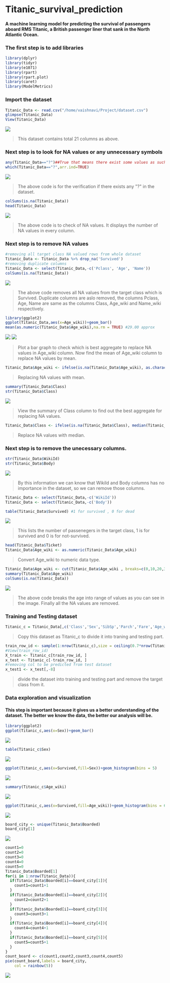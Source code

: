 # Titanic_survival_prediction
#### A machine learning model for predicting the survival of passengers aboard RMS Titanic, a British passenger liner that sank in the North Atlantic Ocean.
### The first step is to add libraries
```r
library(dplyr)
library(tidyr)
library(e1071)
library(rpart)
library(rpart.plot)
library(caret)
library(ModelMetrics)
```
### Import the dataset
```r
Titanic_Data <- read.csv("/home/vaishnavi/Project/dataset.csv")
glimpse(Titanic_Data)
View(Titanic_Data)
```
<img src="https://user-images.githubusercontent.com/65387125/153166584-4c470fe1-bd67-4b2e-9292-cb5859d09ca2.png"></img>
>This dataset contains total 21 columns as above.
### Next step is to look for NA values or any unnecessary symbols 
```r
any(Titanic_Data=="?")##True that means there exist some values as such "?"
which(Titanic_Data=="?",arr.ind=TRUE)
```
<img src="https://user-images.githubusercontent.com/65387125/153176180-e421a482-857c-403d-9572-65bb38c5e304.png"></img>
>The above code is for the verification if there exists any "?" in the dataset.
```r
colSums(is.na(Titanic_Data))
head(Titanic_Data)
```
<img src="https://user-images.githubusercontent.com/65387125/153176659-640f4e37-c5dd-4186-92f9-c28f7d6c0d6f.png"></img>
>The above code is to check of NA values. It displays the number of NA values in every column.
### Next step is to remove NA values
```r
#removing all target class NA valued rows from whole dataset
Titanic_Data <- Titanic_Data %>% drop_na('Survived')
#removing duplicate columns
Titanic_Data <- select(Titanic_Data,-c('Pclass', 'Age', 'Name'))
colSums(is.na(Titanic_Data))
```
<img src="https://user-images.githubusercontent.com/65387125/153180917-63f8c8c7-31c9-4712-ab50-f733463187fa.png"></img>
>The above code removes all NA values from the target class which is Survived. Duplicate columns are aslo removed, the columns Pclass, Age, Name are same as the columns Class, Age_wiki and Name_wiki respectively.
```r
library(ggplot2)
ggplot(Titanic_Data,aes(x=Age_wiki))+geom_bar()
mean(as.numeric(Titanic_Data$Age_wiki),na.rm = TRUE) #29.00 approx
```
<img src="https://user-images.githubusercontent.com/65387125/153183844-cf976480-388c-43f9-ae80-fe7679cd73d8.png"></img>
<img src="https://user-images.githubusercontent.com/65387125/153182819-04986faa-42e3-4325-ad6d-548756e2fc24.png"></img>
>Plot a bar graph to check which is best aggregate to replace NA values in Age_wiki column. Now find the mean of Age_wiki column to replace NA values by mean.
```r
Titanic_Data$Age_wiki <- ifelse(is.na(Titanic_Data$Age_wiki), as.character(29.00), Titanic_Data$Age_wiki)
```
>Replacing NA values with mean.
```r
summary(Titanic_Data$Class)
str(Titanic_Data$Class)
```
<img src="https://user-images.githubusercontent.com/65387125/153184779-3dce156b-d05d-494f-ba6b-a3ccb053199d.png"></img>
>View the summary of Class column to find out the best aggregate for replacing NA values.
```r
Titanic_Data$Class <- ifelse(is.na(Titanic_Data$Class), median(Titanic_Data$Class,na.rm = TRUE), Titanic_Data$Class)
```
> Replace NA values with median.
### Next step is to remove the unecessary columns.
```r
str(Titanic_Data$WikiId)
str(Titanic_Data$Body)
```
<img src="https://user-images.githubusercontent.com/65387125/153343170-7588d9c0-1980-42ed-9d95-576c68ffbd5f.png"></img>
>By this information we can know that WikiId and Body columns has no importance in the dataset, so we can remove those columns.
```r
Titanic_Data <- select(Titanic_Data,-c('WikiId'))
Titanic_Data <- select(Titanic_Data,-c('Body'))
```
```r
table(Titanic_Data$Survived) #1 for survived , 0 for dead 
```
<img src="https://user-images.githubusercontent.com/65387125/153343556-2cf49f27-888e-4635-aa6b-8faaf8a03a37.png"></img>
>This lists the number of passenegers in the target class, 1 is for survived and 0 is for not-survived.
```r
head(Titanic_Data$Ticket)
Titanic_Data$Age_wiki <- as.numeric(Titanic_Data$Age_wiki)
```
>Convert Age_wiki to numeric data type.
```r
Titanic_Data$Age_wiki <- cut(Titanic_Data$Age_wiki , breaks=c(0,10,20,30,40,50,60,70,100), labels = c("0-10","10-20","20-30","30-40","40-50","50-60","60-70","70-100"))
summary(Titanic_Data$Age_wiki)                            
colSums(is.na(Titanic_Data))
```
<img src="https://user-images.githubusercontent.com/65387125/153348264-0d68706a-e454-428e-89fc-6207c559b256.png"></img>
>The above code breaks the age into range of values as you can see in the image. Finally all the NA values are removed.
### Training and Testing dataset
```r
Titanic_c = Titanic_Data[,c('Class','Sex','SibSp','Parch','Fare','Age_wiki','Embarked','Survived')]
```
>Copy this dataset as Titanic_c to divide it into traning and testing part.
```r
train_row_id <- sample(1:nrow(Titanic_c),size = ceiling(0.7*nrow(Titanic_c)))
#View(train_row_id)
X_train <- Titanic_c[train_row_id, ]
x_test <- Titanic_c[-train_row_id, ]
#removing col to be predicted from test dataset
x_test1 <- x_test[,-8] 
```
>divide the dataset into training and testing part and remove the target class from it.
### Data exploration and visualization
#### This step is important because it gives us a better understanding of the dataset. The better we know the data, the better our analysis will be.
```r
library(ggplot2)
ggplot(Titanic_c,aes(x=Sex))+geom_bar()
```
<img src="https://user-images.githubusercontent.com/65387125/153350329-b36fba93-54ae-4702-931c-9089b1713ffb.png"></img>
```r
table(Titanic_c$Sex)
```
<img src="https://user-images.githubusercontent.com/65387125/153350457-44848298-f787-4f55-aecb-e8cb3c1ca01f.png"></img>
```r
ggplot(Titanic_c,aes(x=Survived,fill=Sex))+geom_histogram(bins = 5)
```
<img src="https://user-images.githubusercontent.com/65387125/153350597-306893af-dced-49e3-b2b2-bc59eeb1dc61.png"></img>
```r
summary(Titanic_c$Age_wiki)
```
<img src="https://user-images.githubusercontent.com/65387125/153350836-946d0b68-b5a8-491e-9f82-cd9e425726d0.png"></img>
```r
ggplot(Titanic_c,aes(x=Survived,fill=Age_wiki))+geom_histogram(bins = 6)
```
<img src="https://user-images.githubusercontent.com/65387125/153351051-95abe4fd-6337-4d64-921d-fcbb773fd79b.png"></img>
```r
board_city <- unique(Titanic_Data$Boarded)
board_city[1]
```
<img src="https://user-images.githubusercontent.com/65387125/153351299-e03cfede-4d83-4358-a006-f2616ad3fd72.png"></img>
```r
count1=0
count2=0
count3=0
count4=0
count5=0
Titanic_Data$Boarded[1]
for(i in 1:nrow(Titanic_Data)){
  if(Titanic_Data$Boarded[i]==board_city[1]){
    count1=count1+1
  }
  if(Titanic_Data$Boarded[i]==board_city[2]){
    count2=count2+1
  }
  if(Titanic_Data$Boarded[i]==board_city[3]){
    count3=count3+1
  }
  if(Titanic_Data$Boarded[i]==board_city[4]){
    count4=count4+1
  }
  if(Titanic_Data$Boarded[i]==board_city[5]){
    count5=count5+1
  }
}
count_board <- c(count1,count2,count3,count4,count5)
pie(count_board,labels = board_city,
    col = rainbow(5))
```
<img src="https://user-images.githubusercontent.com/65387125/153351589-ec93cfd6-0ade-43aa-86be-c3928b169213.png"></img>
